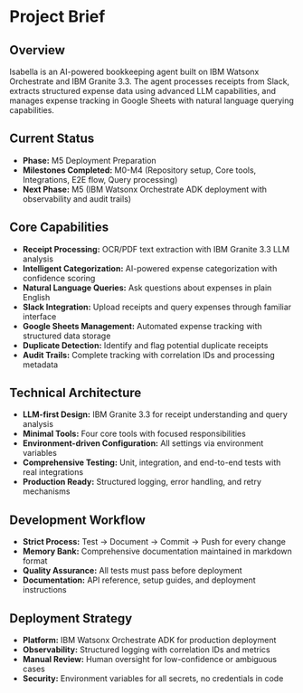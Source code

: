 # Project Brief

## Overview
Isabella is an AI-powered bookkeeping agent built on IBM Watsonx Orchestrate and IBM Granite 3.3. The agent processes receipts from Slack, extracts structured expense data using advanced LLM capabilities, and manages expense tracking in Google Sheets with natural language querying capabilities.

## Current Status
- **Phase:** M5 Deployment Preparation
- **Milestones Completed:** M0-M4 (Repository setup, Core tools, Integrations, E2E flow, Query processing)
- **Next Phase:** M5 (IBM Watsonx Orchestrate ADK deployment with observability and audit trails)

## Core Capabilities
- **Receipt Processing:** OCR/PDF text extraction with IBM Granite 3.3 LLM analysis
- **Intelligent Categorization:** AI-powered expense categorization with confidence scoring
- **Natural Language Queries:** Ask questions about expenses in plain English
- **Slack Integration:** Upload receipts and query expenses through familiar interface
- **Google Sheets Management:** Automated expense tracking with structured data storage
- **Duplicate Detection:** Identify and flag potential duplicate receipts
- **Audit Trails:** Complete tracking with correlation IDs and processing metadata

## Technical Architecture
- **LLM-first Design:** IBM Granite 3.3 for receipt understanding and query analysis
- **Minimal Tools:** Four core tools with focused responsibilities
- **Environment-driven Configuration:** All settings via environment variables
- **Comprehensive Testing:** Unit, integration, and end-to-end tests with real integrations
- **Production Ready:** Structured logging, error handling, and retry mechanisms

## Development Workflow
- **Strict Process:** Test → Document → Commit → Push for every change
- **Memory Bank:** Comprehensive documentation maintained in markdown format
- **Quality Assurance:** All tests must pass before deployment
- **Documentation:** API reference, setup guides, and deployment instructions

## Deployment Strategy
- **Platform:** IBM Watsonx Orchestrate ADK for production deployment
- **Observability:** Structured logging with correlation IDs and metrics
- **Manual Review:** Human oversight for low-confidence or ambiguous cases
- **Security:** Environment variables for all secrets, no credentials in code 